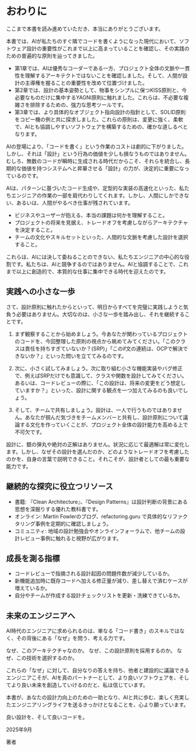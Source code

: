 # おわりに

ここまで本書を読み進めていただき、本当にありがとうございます。

本書では、AIが私たちのすぐ隣でコードを書くようになった現代において、ソフトウェア設計の重要性がこれまで以上に高まっていることを確認し、その実践のための普遍的な原則を辿ってきました。

-   第1章では、AIは優秀なコーダーである一方、プロジェクト全体の文脈や一貫性を理解するアーキテクトではないことを確認しました。そして、人間が設計の主導権を握ることの重要性を改めて位置づけました。
-   第2章では、設計の基本姿勢として、物事をシンプルに保つKISS原則と、今必要なものだけに集中するYAGNI原則に触れました。これらは、不必要な複雑さを排除するための、強力な思考ツールです。
-   第3章では、より具体的なオブジェクト指向設計の指針として、SOLID原則をコピー機の例と共に探求しました。これらの原則は、変更に強く、柔軟で、AIとも協調しやすいソフトウェアを構築するための、確かな道しるべとなります。

AIの登場により、「コードを書く」という作業のコストは劇的に下がりました。しかし、それは「設計」という行為の価値を少しも損なうものではありません。むしろ、無数のコードが瞬時に生成される時代だからこそ、それらを統合し、長期的な価値を持つシステムへと昇華させる「設計」の力が、決定的に重要になっているのです。

AIは、パターンに基づいたコード生成や、定型的な実装の高速化といった、私たちエンジニアの作業の一部を肩代わりしてくれます。しかし、人間にしかできない、あるいは、人間がやるべき仕事が残されています。

-   ビジネスやユーザーが抱える、本当の課題は何かを理解すること。
-   プロジェクトの将来を見据え、トレードオフを考慮しながらアーキテクチャを決定すること。
-   チームの文化やスキルセットといった、人間的な文脈を考慮した設計を選択すること。

これらは、AIには決して委ねることのできない、私たちエンジニアの中心的な役割です。私たちは、AIと競争するのではありません。AIと協調することで、これまで以上に創造的で、本質的な仕事に集中できる時代を迎えたのです。

## 実践への小さな一歩

さて、設計原則に触れたからといって、明日からすべてを完璧に実践しようと気負う必要はありません。大切なのは、小さな一歩を踏み出し、それを継続することです。

1.  まず観察することから始めましょう。今あなたが関わっているプロジェクトのコードを、今回整理した原則の視点から眺めてみてください。「このクラスは責任を持ちすぎていないか？(SRP)」「このif文の連続は、OCPで解決できないか？」といった問いを立ててみるのです。

2.  次に、小さく試してみましょう。次に取り組む小さな機能実装やバグ修正で、例えばSRPだけでも意識して、クラスや関数を設計してみてください。あるいは、コードレビューの際に、「この設計は、将来の変更をどう想定していますか？」といった、設計に関する観点を一つ加えてみるのも良いでしょう。

3.  そして、チームで共有しましょう。設計は、一人で行うものではありません。あなたが掴んだ気づきをチームメンバーと共有し、設計原則について議論する文化を作っていくことが、プロジェクト全体の設計能力を高める上で不可欠です。

設計に、銀の弾丸や絶対の正解はありません。状況に応じて最適解は常に変化します。しかし、なぜその設計を選んだのか、どのようなトレードオフを考慮したのかを、自身の言葉で説明できること。それこそが、設計者としての最も重要な能力です。

## 継続的な探究に役立つリソース

- 書籍: 『Clean Architecture』、『Design Patterns』は設計判断の背景にある思想を深掘りする優れた教科書です。
- オンライン: Martin Fowlerのブログ、refactoring.guru で具体的なリファクタリング事例を定期的に確認しましょう。
- コミュニティ: 地域の設計勉強会やオンラインフォーラムで、他チームの設計レビュー事例に触れると視野が広がります。

## 成長を測る指標

- コードレビューで指摘される設計起因の問題件数が減少しているか。
- 新機能追加時に既存コードへ加える修正量が減り、差し替えで済むケースが増えているか。
- 自分やチームが作成する設計チェックリストを更新・洗練できているか。

## 未来のエンジニアへ

AI時代のエンジニアに求められるのは、単なる「コード書き」のスキルではなく、その背後にある「なぜ」を問う、考える力です。

なぜ、このアーキテクチャなのか。
なぜ、この設計原則を採用するのか。
なぜ、この技術を選択するのか。

これらの「なぜ」に対して、自分なりの答えを持ち、他者と建設的に議論できるエンジニアこそが、AIを真のパートナーとして、より良いソフトウェアを、そしてより良い未来を創造していけるのだと、私は信じています。

本書が、あなたの設計力向上のための一助となり、AIと共に歩む、楽しく充実したエンジニアリングライフを送るきっかけとなることを、心より願っています。

良い設計を、そして良いコードを。

2025年9月

著者
